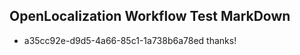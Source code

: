 ## OpenLocalization Workflow Test MarkDown
* a35cc92e-d9d5-4a66-85c1-1a738b6a78ed thanks!

<!--HONumber=Sep16_HO1-->


